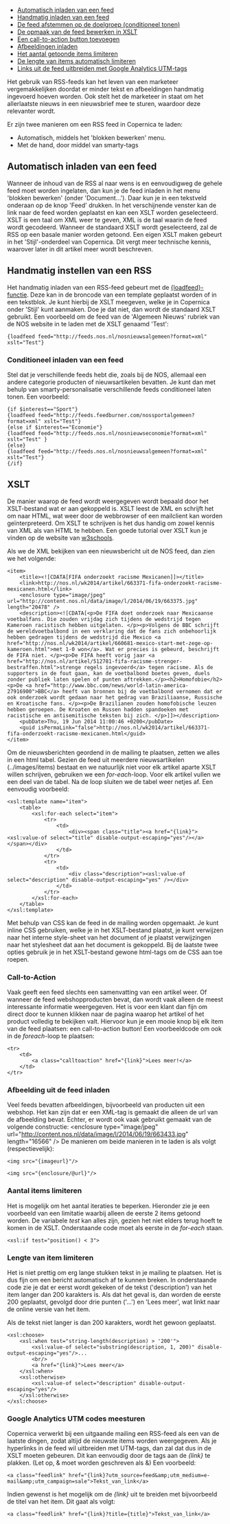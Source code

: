 -   [Automatisch inladen van een feed](#automatisch-inladen-van-een-feed)
-   [Handmatig inladen van een feed](#handmatig-instellen-van-rss)
-   [De feed afstemmen op de doelgroep (conditioneel tonen)](#conditioneel-inladen-van-een-feed)
-   [De opmaak van de feed bewerken in XSLT](#xslt)
-   [Een call-to-action button toevoegen](#call-to-action)
-   [Afbeeldingen inladen](#afbeelding-uit-de-feed-inladen)
-   [Het aantal getoonde items limiteren](#aantal-items-limiteren)
-   [De lengte van items automatisch limiteren](#lengte-van-item-limiteren)
-   [Links uit de feed uitbreiden met Google Analytics UTM-tags](#google-analytics-utm-codes-meesturen)

Het gebruik van RSS-feeds kan het leven van een marketeer
vergemakkelijken doordat er minder tekst en afbeeldingen handmatig
ingevoerd hoeven worden. Ook stelt het de marketeer in staat om het
allerlaatste nieuws in een nieuwsbrief mee te sturen, waardoor deze
relevanter wordt.

Er zijn twee manieren om een RSS feed in Copernica te laden:

-   Automatisch, middels het 'blokken bewerken' menu.
-   Met de hand, door middel van smarty-tags

Automatisch inladen van een feed
--------------------------------

Wanneer de inhoud van de RSS al naar wens is en eenvoudigweg de gehele
feed moet worden ingelaten, dan kun je de feed inladen in het menu
'blokken bewerken' (onder 'Document...'). Daar kun je in een tekstveld
onderaan op de knop 'Feed' drukken. In het verschijnende venster kan de
link naar de feed worden geplaatst en kan een XSLT worden geselecteerd.
XSLT is een taal om XML weer te geven, XML is de taal waarin de feed
wordt gecodeerd. Wanneer de standaard XSLT wordt geselecteerd, zal de
RSS op een basale manier worden getoond. Een eigen XSLT maken gebeurt in
het 'Stijl'-onderdeel van Copernica. Dit vergt meer technische kennis,
waarover later in dit artikel meer wordt beschreven.

Handmatig instellen van een RSS
-------------------------------

Het handmatig inladen van een RSS-feed gebeurt met de
[{loadfeed}-functie](./de-loadfeed-functie.md).
Deze kan in de broncode van een template geplaatst worden of in een
tekstblok. Je kunt hierbij de XSLT meegeven, welke je in Copernica onder
'Stijl' kunt aanmaken. Doe je dat niet, dan wordt de standaard XSLT
gebruikt. Een voorbeeld om de feed van de 'Algemeen Nieuws' rubriek van
de NOS website in te laden met de XSLT genaamd 'Test':

~~~~ {.language-javascript}
{loadfeed feed="http://feeds.nos.nl/nosnieuwsalgemeen?format=xml" xslt="Test"}
~~~~

### Conditioneel inladen van een feed

Stel dat je verschillende feeds hebt die, zoals bij de NOS, allemaal een
andere categorie producten of nieuwsartikelen bevatten. Je kunt dan met
behulp van smarty-personalisatie verschillende feeds conditioneel laten
tonen. Een voorbeeld:

~~~~ {.language-javascript}
{if $interest=="Sport"}
{loadfeed feed="http://feeds.feedburner.com/nossportalgemeen?format=xml" xslt="Test"}
{else if $interest=="Economie"}
{loadfeed feed="http://feeds.nos.nl/nosnieuwseconomie?format=xml" xslt="Test" }
{else}
{loadfeed feed="http://feeds.nos.nl/nosnieuwsalgemeen?format=xml" xslt="Test"}
{/if}
~~~~

XSLT
----

De manier waarop de feed wordt weergegeven wordt bepaald door het
XSLT-bestand wat er aan gekoppeld is. XSLT leest de XML en schrijft het
om naar HTML, wat weer door de webbrowser of een mailclient kan worden
geïnterpreteerd. Om XSLT te schrijven is het dus handig om zowel kennis
van XML als van HTML te hebben. Een goede tutorial over XSLT kun je
vinden op de website van [w3schools](http://www.w3schools.com/xsl/).

Als we de XML bekijken van een nieuwsbericht uit de NOS feed, dan zien
we het volgende:

~~~~ {.language-javascript}
<item>
    <title><![CDATA[FIFA onderzoekt racisme Mexicanen]]></title>
    <link>http://nos.nl/wk2014/artikel/663371-fifa-onderzoekt-racisme-mexicanen.html</link>
    <enclosure type="image/jpeg" url="http://content.nos.nl/data/image/l/2014/06/19/663375.jpg" length="20478" />
    <description><![CDATA[<p>De FIFA doet onderzoek naar Mexicaanse voetbalfans. Die zouden vrijdag zich tijdens de wedstrijd tegen Kameroen racistisch hebben uitgelaten. </p><p>Volgens de BBC schrijft de wereldvoetbalbond in een verklaring dat de fans zich onbehoorlijk hebben gedragen tijdens de wedstrijd die Mexico <a href="http://nos.nl/wk2014/artikel/660681-mexico-start-met-zege-op-kameroen.html">met 1-0 won</a>. Wat er precies is gebeurd, beschrijft de FIFA niet. </p><p>De FIFA heeft vorig jaar <a href="http://nos.nl/artikel/512781-fifa-racisme-strenger-bestraffen.html">strenge regels ingevoerd</a> tegen racisme. Als de supporters in de fout gaan, kan de voetbalbond boetes geven, duels zonder publiek laten spelen of punten aftrekken.</p><h2>Homofobie</h2><p>De <a href="http://www.bbc.com/news/world-latin-america-27916900">BBC</a> heeft van bronnen bij de voetbalbond vernomen dat er ook onderzoek wordt gedaan naar het gedrag van Braziliaanse, Russische en Kroatische fans. </p><p>De Brazilianen zouden homofobische leuzen hebben geroepen. De Kroaten en Russen hadden spandoeken met racistische en antisemitische teksten bij zich. </p>]]></description>
    <pubDate>Thu, 19 Jun 2014 11:00:46 +0200</pubDate>
    <guid isPermaLink="false">http://nos.nl/wk2014/artikel/663371-fifa-onderzoekt-racisme-mexicanen.html</guid>
</item>
~~~~

Om de nieuwsberichten geordend in de mailing te plaatsen, zetten we
alles in een html tabel. Gezien de feed uit meerdere nieuwsartikelen
(../images/items) bestaat en we natuurlijk niet voor elk artikel aparte XSLT
willen schrijven, gebruiken we een *for-each*-loop. Voor elk artikel
vullen we een deel van de tabel. Na de loop sluiten we de tabel weer
netjes af. Een eenvoudig voorbeeld:

~~~~ {.language-javascript}
<xsl:template name="item">
    <table>
        <xsl:for-each select="item">
            <tr>
                <td>
                    <div><span class="title"><a href="{link}"><xsl:value-of select="title" disable-output-escaping="yes"/></a></span></div>
                </td>
            </tr>
            <tr>
                <td>
                    <div class="description"><xsl:value-of select="description" disable-output-escaping="yes" /></div>
                </td>
            </tr>  
        </xsl:for-each>
    </table>
</xsl:template>
~~~~

Met behulp van CSS kan de feed in de mailing worden opgemaakt. Je kunt
inline CSS gebruiken, welke je in het XSLT-bestand plaatst, je kunt
verwijzen naar het interne style-sheet van het document of je plaatst
verwijzingen naar het stylesheet dat aan het document is gekoppeld. Bij
de laatste twee opties gebruik je in het XSLT-bestand gewone html-tags
om de CSS aan toe roepen.

### Call-to-Action

Vaak geeft een feed slechts een samenvatting van een artikel weer. Of
wanneer de feed webshopproducten bevat, dan wordt vaak alleen de meest
interessante informatie weergegeven. Het is voor een klant dan fijn om
direct door te kunnen klikken naar de pagina waarop het artikel of het
product volledig te bekijken valt. Hiervoor kun je een mooie knop bij
elk item van de feed plaatsen: een call-to-action button! Een
voorbeeldcode om ook in de *foreach*-loop te plaatsen:

~~~~ {.language-javascript}
<tr>
    <td>
        <a class="calltoaction" href="{link}">Lees meer!</a>
    </td>
</tr>
~~~~

### Afbeelding uit de feed inladen

Veel feeds bevatten afbeeldingen, bijvoorbeeld van producten uit een
webshop. Het kan zijn dat er een XML-tag is gemaakt die alleen de url
van de afbeelding bevat. Echter, er wordt ook vaak gebruikt gemaakt van
de volgende constructie: \<enclosure type="image/jpeg"
url="http://content.nos.nl/data/image/l/2014/06/19/663433.jpg"
length="16566" /\> De manieren om beide manieren in te laden is als
volgt (respectievelijk):

~~~~ {.language-javascript}
<img src="{imageurl}"/>

<img src="{enclosure/@url}"/> 
~~~~

### Aantal items limiteren

Het is mogelijk om het aantal iteraties te beperken. Hieronder zie je
een voorbeeld van een limitatie waarbij alleen de eerste 2 items getoond
worden. De variabele *test* kan alles zijn, gezien het niet elders terug
hoeft te komen in de XSLT. Onderstaande code moet als eerste in de
*for-each* staan.

~~~~ {.language-javascript}
<xsl:if test="position() < 3">
~~~~

### Lengte van item limiteren

Het is niet prettig om erg lange stukken tekst in je mailing te
plaatsen. Het is dus fijn om een bericht automatisch af te kunnen
breken. In onderstaande code zie je dat er eerst wordt gekeken of de
tekst ('description') van het item langer dan 200 karakters is. Als dat
het geval is, dan worden de eerste 200 geplaatst, gevolgd door drie
punten ('...') en 'Lees meer', wat linkt naar de online versie van het
item.

Als de tekst niet langer is dan 200 karakters, wordt het gewoon
geplaatst.

~~~~ {.language-javascript}
<xsl:choose>
    <xsl:when test="string-length(description) > '200'">
        <xsl:value-of select="substring(description, 1, 200)" disable-output-escaping="yes"/>...
        <br/>
        <a href="{link}">Lees meer</a>
    </xsl:when>
    <xsl:otherwise>
        <xsl:value-of select="description" disable-output-escaping="yes"/>
    </xsl:otherwise>
</xsl:choose>
~~~~

### Google Analytics UTM codes meesturen

Copernica verwerkt bij een uitgaande mailing een RSS-feed als een van de
laatste dingen, zodat altijd de nieuwste items worden weergegeven. Als
je hyperlinks in de feed wil uitbreiden met UTM-tags, dan zal dat dus in
de XSLT moeten gebeuren. Dit kan eenvoudig door de tags aan de *{link}*
te plakken. (Let op, & moet worden geschreven als &amp;) Een voorbeeld:

~~~~ {.language-javascript}
<a class="feedlink" href="{link}?utm_source=feed&amp;utm_medium=e-mail&amp;utm_campaign=sale">Tekst_van_link</a>
~~~~

Indien gewenst is het mogelijk om de *{link}* uit te breiden met
bijvoorbeeld de titel van het item. Dit gaat als volgt:

~~~~ {.language-javascript}
<a class="feedlink" href="{link}?title={title}">Tekst_van_link</a>
~~~~
